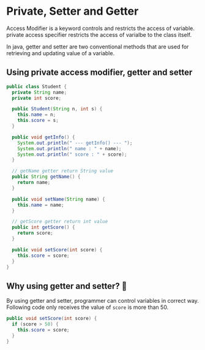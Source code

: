 # Private, Setter and Getter

Access Modifier is a keyword controls and restricts the access of variable. private access specifier restricts the access of varialbe to the class itself.

In java, getter and setter are two conventional methods that are used for retrieving and updating value of a variable.

## Using private access modifier, getter and setter

```java
public class Student {
  private String name;
  private int score;

  public Student(String n, int s) {
    this.name = n;
    this.score = s;
  }

  public void getInfo() {
    System.out.println(" --- getInfo() --- ");
    System.out.println(" name : " + name);
    System.out.println(" score : " + score);
  }

  // getName getter return String value
  public String getName() {
    return name;
  }

  public void setName(String name) {
    this.name = name;
  }

  // getScore getter return int value
  public int getScore() {
    return score;
  }

  public void setScore(int score) {
    this.score = score;
  }
}
```

## Why using getter and setter? :memo:

By using getter and setter, programmer can control variables in correct way. Following code only receives the value of `score` is more than 50.

```java
public void setScore(int score) {
  if (score > 50) {
    this.score = score;
  }
}
```
